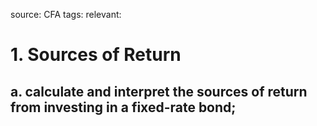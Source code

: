 source: CFA
tags: 
relevant: 

# 1. Sources of Return

## a. calculate and interpret the sources of return from investing in a fixed-rate bond;

